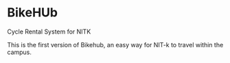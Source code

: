 # BikeHUb
Cycle Rental System for NITK

This is the first version of Bikehub, an easy way for NIT-k to travel within the campus.



